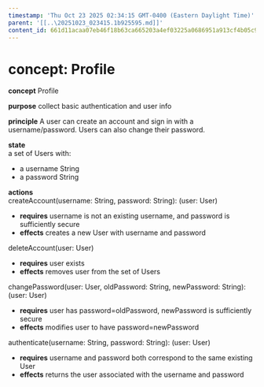 ```yaml
---
timestamp: 'Thu Oct 23 2025 02:34:15 GMT-0400 (Eastern Daylight Time)'
parent: '[[..\20251023_023415.1b925595.md]]'
content_id: 661d11acaa07eb46f18b63ca665203a4ef03225a0686951a913cf4b05c9d8721
---
```


# concept: Profile

**concept** Profile

**purpose** collect basic authentication and user info

**principle** A user can create an account and sign in with a username/password. Users can also change their password.

**state**\
a set of Users with:

* a username String
* a password String

**actions**\
createAccount(username: String, password: String): (user: User)

* **requires** username is not an existing username, and password is sufficiently secure
* **effects** creates a new User with username and password

deleteAccount(user: User)

* **requires** user exists
* **effects** removes user from the set of Users

changePassword(user: User, oldPassword: String, newPassword: String): (user: User)

* **requires** user has password=oldPassword, newPassword is sufficiently secure
* **effects** modifies user to have password=newPassword

authenticate(username: String, password: String): (user: User)

* **requires** username and password both correspond to the same existing User
* **effects** returns the user associated with the username and password
